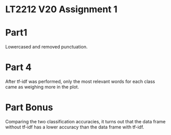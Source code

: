 # LT2212 V20 Assignment 1

# Part1
Lowercased and removed punctuation.

# Part 4
After tf-idf was performed, only the most relevant words for each class came as weighing more in the plot.

# Part Bonus
Comparing the two classification accuracies, it turns out that the data frame without tf-idf has a lower accuracy 
than the data frame with tf-idf. 

